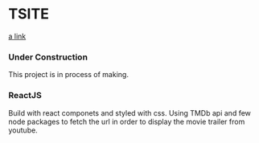 # TSITE

[a link](https://the-tsite.web.app/)

### Under Construction

This project is in process of making.

### ReactJS

Build with react componets and styled with css. Using TMDb api and few node packages to fetch the url in order to display the movie trailer from youtube.
